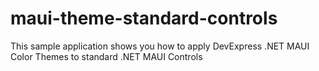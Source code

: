 # maui-theme-standard-controls
This sample application shows you how to apply DevExpress .NET MAUI Color Themes to standard .NET MAUI Controls
